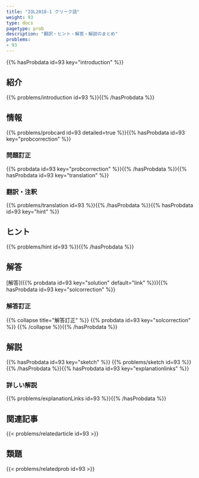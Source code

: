 ```yaml
---
title: "IOL2018-1 クリーク語"
weight: 93
type: docs
pagetype: prob
description: "翻訳・ヒント・解答・解説のまとめ"
problems: 
- 93
---
```


{{% hasProbdata id=93 key="introduction" %}}

## 紹介

{{% problems/introduction id=93 %}}{{% /hasProbdata %}}

## 情報

{{% problems/probcard id=93 detailed=true %}}{{% hasProbdata id=93 key="probcorrection" %}}

### 問題訂正

{{% probdata id=93 key="probcorrection" %}}{{% /hasProbdata %}}{{% hasProbdata id=93 key="translation" %}}

### 翻訳・注釈

{{% problems/translation id=93 %}}{{% /hasProbdata %}}{{% hasProbdata id=93 key="hint" %}}

## ヒント

{{% problems/hint id=93 %}}{{% /hasProbdata %}}

## 解答

[解答]({{% probdata id=93 key="solution" default="link" %}}){{% hasProbdata id=93 key="solcorrection" %}}

### 解答訂正

{{% collapse title="解答訂正" %}}
{{% probdata id=93 key="solcorrection" %}}
{{% /collapse %}}{{% /hasProbdata %}}

## 解説

{{% hasProbdata id=93 key="sketch" %}}
{{% problems/sketch id=93 %}}
{{% /hasProbdata %}}{{% hasProbdata id=93 key="explanationlinks" %}}

### 詳しい解説

{{% problems/explanationLinks id=93 %}}{{% /hasProbdata %}}

## 関連記事

{{< problems/relatedarticle id=93 >}}

## 類題

{{< problems/relatedprob id=93 >}}

